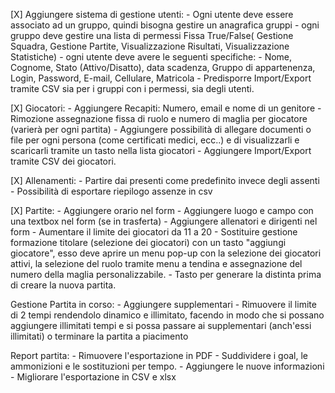 [X] Aggiungere sistema di gestione utenti:
    - Ogni utente deve essere associato ad un gruppo, quindi bisogna gestire un anagrafica gruppi
    - ogni gruppo deve gestire una lista di permessi Fissa True/False( Gestione Squadra, Gestione Partite, Visualizzazione Risultati, Visualizzazione Statistiche)
    - ogni utente deve avere le seguenti specifiche: 
    - Nome, Cognome, Stato (Attivo/Disatto), data scadenza, Gruppo di appartenenza, Login, Password, E-mail, Cellulare, Matricola
    - Predisporre Import/Export tramite CSV sia per i gruppi con i permessi, sia degli utenti.

[X] Giocatori:
    - Aggiungere Recapiti: Numero, email e nome di un genitore
    - Rimozione assegnazione fissa di ruolo e numero di maglia per giocatore (varierà per ogni partita)
    - Aggiungere possibilità di allegare documenti o file per ogni persona (come certificati medici, ecc..) e di visualizzarli e scaricarli tramite un tasto nella lista giocatori
    - Aggiungere Import/Export tramite CSV dei giocatori.

[X] Allenamenti:
    - Partire dai presenti come predefinito invece degli assenti
    - Possibilità di esportare riepilogo assenze in csv

[X] Partite:
    - Aggiungere orario nel form
    - Aggiungere luogo e campo con una textbox nel form (se in trasferta)
    - Aggiungere allenatori e dirigenti nel form
    - Aumentare il limite dei giocatori da 11 a 20
    - Sostituire gestione formazione titolare (selezione dei giocatori) con un tasto "aggiungi giocatore", esso deve aprire un menu pop-up con la selezione dei giocatori attivi, la selezione del ruolo tramite menu a tendina e assegnazione del numero della maglia personalizzabile.
    - Tasto per generare la distinta prima di creare la nuova partita.

Gestione Partita in corso:
    - Aggiungere supplementari
    - Rimuovere il limite di 2 tempi rendendolo dinamico e illimitato, facendo in modo che si possano aggiungere illimitati tempi e si possa passare ai supplementari (anch'essi illimitati) o terminare la partita a piacimento

Report partita:
    - Rimuovere l'esportazione in PDF
    - Suddividere i goal, le ammonizioni e le sostituzioni per tempo.
    - Aggiungere le nuove informazioni
    - Migliorare l'esportazione in CSV e xlsx

